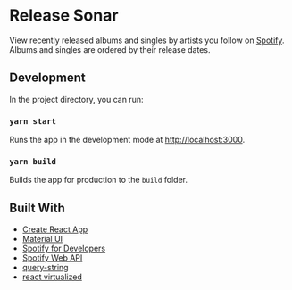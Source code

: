 # Release Sonar

View recently released albums and singles by artists you follow on [Spotify](https://www.spotify.com/). Albums and singles are ordered by their release dates.

## Development

In the project directory, you can run:

### `yarn start`

Runs the app in the development mode at [http://localhost:3000](http://localhost:3000).

### `yarn build`

Builds the app for production to the `build` folder.<br />

## Built With

- [Create React App](https://create-react-app.dev/)
- [Material UI](https://material-ui.com/)
- [Spotify for Developers](https://developer.spotify.com/)
- [Spotify Web API](https://github.com/JMPerez/spotify-web-api-js)
- [query-string](https://github.com/sindresorhus/query-string#readme)
- [react virtualized](https://github.com/bvaughn/react-virtualized#readme)
